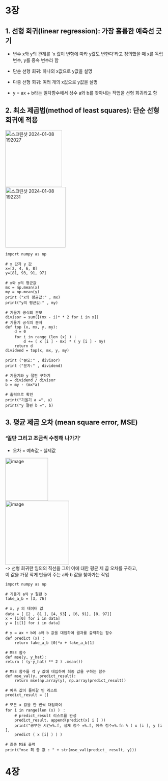 # 3장
## 1. 선형 회귀(linear regression): 가장 훌륭한 예측선 긋기

+ 변수 x와 y의 관계를 'x 값이 변함에 따라 y값도 변한다'라고 정의했을 때 x를 독립 변수, y를 종속 변수라 함
+ 단순 선형 회귀: 하나의 x값으로 y값을 설명
+ 다중 선형 회귀: 여러 개의 x값으로 y값을 설명

+ y = ax + b라는 일차함수에서 상수 a와 b를 찾아내는 작업을 선형 회귀라고 함

## 2. 최소 제곱법(method of least squares): 단순 선형 회귀에 적용
<img width="178" alt="스크린샷 2024-01-08 192027" src="https://github.com/sejongsmarcle/2024_Winter_Ai_study/assets/128336150/3b1ec4da-57a3-482c-9f6f-3430e998add5">
<br/>
<img width="189" alt="스크린샷 2024-01-08 192231" src="https://github.com/sejongsmarcle/2024_Winter_Ai_study/assets/128336150/200f36b1-83e5-4377-ac57-de4dc4de6bdd">


```
import numpy as np

# x 값과 y 값 
x=[2, 4, 6, 8]
y=[81, 93, 91, 97]

# x와 y의 평균값
mx = np.mean(x)
my = np.mean(y)
print ("x의 평균값:" , mx)
print("y의 평균값:" , my)

# 기울기 공식의 분모
divisor = sum([(mx - i)* * 2 for i in x])
# 기울기 공식의 분자
def top (x, mx, y, my):
    d = 0
    for i in range (len (x) ) ：
        d += ( x [i ] - mx) * ( y [i ] - my)
    return d
dividend = top(x, mx, y, my)

print ("분모:" , divisor)
print ("분자:" , dividend)

# 기울기와 y 절편 구하기
a = dividend / divisor
b = my - (mx*a)

# 출력으로 확인
print("기울기 a =", a)
print("y 절편 b =", b)
```

## 3. 평균 제곱 오차 (mean square error, MSE)

### ‘일단 그리고 조금씩 수정해 나가기’ 
+ 오차 = 예측값 - 실제값 <br/>
<img width="134" alt="image" src="https://github.com/sejongsmarcle/2024_Winter_Ai_study/assets/128336150/e885d5e5-9cc6-4d55-a6b3-0a98af5151da">
<br/>
<img width="200" alt="image" src="https://github.com/sejongsmarcle/2024_Winter_Ai_study/assets/128336150/6b9a3729-5972-4f82-8f56-34d19d398550">
<br/>-> 선형 회귀란 임의의 직선을 그어 이에 대한 평균 제 
곱 오차를 구하고, <br/>이 값을 가장 작게 만들어 주는 a와 b 값을 찾아가는 작업

```
import numpy as np

# 기울기 a와 y 절편 b
fake_a_b = [3, 76]

# x, y 의 데이터 값
data = [ [2 , 81 ], [4, 93】, [6, 91], [8, 97]]
x = [i[0] for i in data]
y = [i[1] for i in data]

# y = ax + b에 a와 b 값을 대입하여 결과를 출력하는 함수 
def predict (x) ：
    return fake_a_b [0]*x + fake_a_b[1]

# MSE 함수
def mse(y, y_hat):
return ( (y-y_hat) ** 2 ) .mean())

# MSE 함수를 각 y 값에 대입하여 최종 값을 구하는 함수 
def mse_val(y, predict_result):
    return mse(np.array(y), np.array(predict_result))

# 예측 값이 들어갈 빈 리스트 
predict_result = []

# 모든 x 값을 한 번씩 대입하여 
for i in range(len (x) ) ：
    # predict_result 리스트를 완성 
    predict_result. append(predict(x[ i ] ))
    print("공부한 시간=%.f, 실제 점수 =%.f, 예측 점수=%.fn % ( x [i ], y [i ],
    predict ( x [i] ) ) )

# 최종 MSE 출력
print("mse 최 종 값 : " + str(mse_val(predict_ result, y)))
```

# 4장
